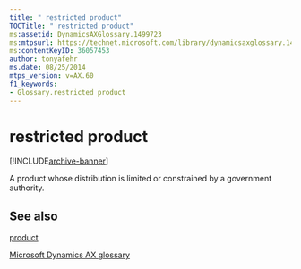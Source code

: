```yaml
---
title: " restricted product"
TOCTitle: " restricted product"
ms:assetid: DynamicsAXGlossary.1499723
ms:mtpsurl: https://technet.microsoft.com/library/dynamicsaxglossary.1499723(v=AX.60)
ms:contentKeyID: 36057453
author: tonyafehr
ms.date: 08/25/2014
mtps_version: v=AX.60
f1_keywords:
- Glossary.restricted product
---
```


# restricted product


[!INCLUDE[archive-banner](includes/archive-banner.md)]

A product whose distribution is limited or constrained by a government authority.

## See also

[product](product.md)

[Microsoft Dynamics AX glossary](glossary/microsoft-dynamics-ax-glossary.md)

  


